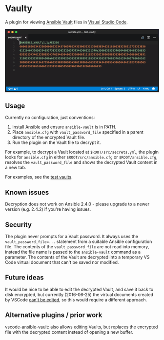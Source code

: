 # Vaulty
A plugin for viewing [Ansible Vault](https://docs.ansible.com/ansible/playbooks_vault.html) files in [Visual Studio Code](https://code.visualstudio.com/).

![Decrypting Vault with Vaulty](demo/vaulty.gif)

## Usage

Currently no configuration, just conventions:

1. Install [Ansible](https://www.ansible.com/) and ensure `ansible-vault` is in PATH.
1. Place `ansible.cfg` with `vault_password_file` specified in a parent directory of the encrypted Vault file.
1. Run the plugin on the Vault file to decrypt it.

For example, to decrypt a Vault located at `$ROOT/src/secrets.yml`, the plugin looks for `ansible.cfg` in either `$ROOT/src/ansible.cfg` or `$ROOT/ansible.cfg`, resolves the `vault_password_file` and shows the decrypted Vault content in a new tab.

For examples, see the [test vaults](https://github.com/codeflows/vaulty/tree/master/test/vaults).

## Known issues

Decryption does not work on Ansible 2.4.0 - please upgrade to a newer version (e.g. 2.4.2) if you're having issues.

## Security

The plugin never prompts for a Vault password. It always uses the `vault_password_file=...` statement from a suitable Ansible configuration file. The contents of the `vault_password_file` are not read into memory, instead the file name is passed to the `ansible-vault` command as a parameter. The contents of the Vault are decrypted into a temporary VS Code virtual document that can't be saved nor modified.

## Future ideas

It would be nice to be able to edit the decrypted Vault, and save it back to disk encrypted, but currently (2016-06-25) the virtual documents created by VSCode [can't be edited](https://github.com/Microsoft/vscode/issues/10547), so this would require a different approach.

## Alternative plugins / prior work

[vscode-ansible-vault](https://github.com/dhoeric/vscode-ansible-vault): also allows editing Vaults, but replaces the encrypted file with the decrypted content instead of opening a new buffer.
